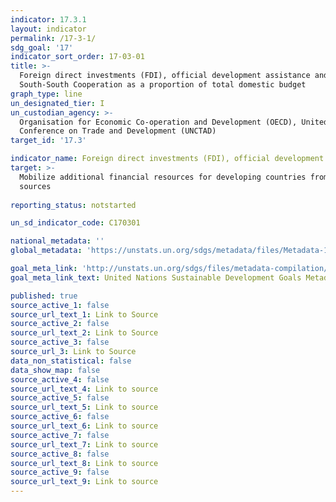 ```yaml
---
indicator: 17.3.1
layout: indicator
permalink: /17-3-1/
sdg_goal: '17'
indicator_sort_order: 17-03-01
title: >-
  Foreign direct investments (FDI), official development assistance and
  South-South Cooperation as a proportion of total domestic budget
graph_type: line
un_designated_tier: I
un_custodian_agency: >-
  Organisation for Economic Co-operation and Development (OECD), United Nations
  Conference on Trade and Development (UNCTAD)
target_id: '17.3'

indicator_name: Foreign direct investments (FDI), official development assistance and South-South Cooperation as a proportion of gross national income (GNI)
target: >-
  Mobilize additional financial resources for developing countries from multiple
  sources
  
reporting_status: notstarted

un_sd_indicator_code: C170301

national_metadata: ''
global_metadata: 'https://unstats.un.org/sdgs/metadata/files/Metadata-17-03-01.pdf'

goal_meta_link: 'http://unstats.un.org/sdgs/files/metadata-compilation/Metadata-Goal-17.pdf'
goal_meta_link_text: United Nations Sustainable Development Goals Metadata (pdf 468kB)

published: true
source_active_1: false
source_url_text_1: Link to Source
source_active_2: false
source_url_text_2: Link to Source
source_active_3: false
source_url_3: Link to Source
data_non_statistical: false
data_show_map: false
source_active_4: false
source_url_text_4: Link to source
source_active_5: false
source_url_text_5: Link to source
source_active_6: false
source_url_text_6: Link to source
source_active_7: false
source_url_text_7: Link to source
source_active_8: false
source_url_text_8: Link to source
source_active_9: false
source_url_text_9: Link to source
---
```


